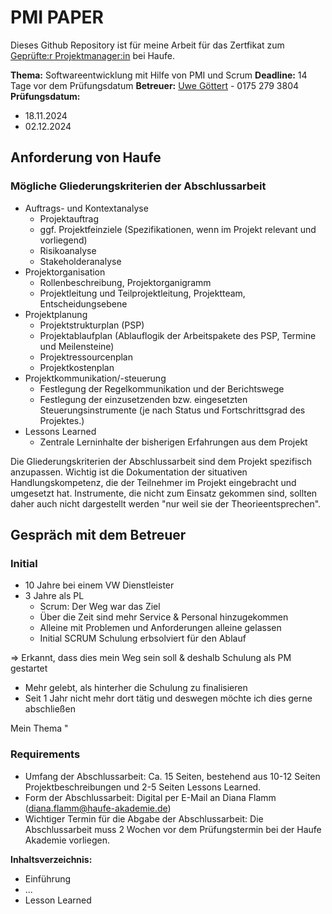 PMI PAPER
=========


Dieses Github Repository ist für meine Arbeit für das Zertfikat zum [Geprüfte:r Projektmanager:in](https://www.haufe-akademie.de/8807) bei Haufe.


**Thema:** Softwareentwicklung mit Hilfe von PMI und Scrum
**Deadline:** 14 Tage vor dem Prüfungsdatum
**Betreuer:**  [Uwe Göttert](goettert@vkl-web.de) - 0175 279 3804
**Prüfungsdatum:**
* 18.11.2024
* 02.12.2024


## Anforderung von Haufe

### Mögliche Gliederungskriterien der Abschlussarbeit

* Auftrags- und Kontextanalyse
  * Projektauftrag
  * ggf. Projektfeinziele (Spezifikationen, wenn im Projekt relevant und vorliegend)
  * Risikoanalyse
  * Stakeholderanalyse
* Projektorganisation
  * Rollenbeschreibung, Projektorganigramm
  * Projektleitung und Teilprojektleitung, Projektteam, Entscheidungsebene
* Projektplanung
  * Projektstrukturplan (PSP)
  * Projektablaufplan (Ablauflogik der Arbeitspakete des PSP, Termine und Meilensteine)
  * Projektressourcenplan
  * Projektkostenplan
* Projektkommunikation/-steuerung
  * Festlegung der Regelkommunikation und der Berichtswege
  * Festlegung der einzusetzenden bzw. eingesetzten Steuerungsinstrumente (je nach Status und Fortschrittsgrad des Projektes.)
* Lessons Learned
  * Zentrale Lerninhalte der bisherigen Erfahrungen aus dem Projekt

Die Gliederungskriterien der Abschlussarbeit sind dem Projekt spezifisch anzupassen. Wichtig
ist die Dokumentation der situativen Handlungskompetenz, die der Teilnehmer im Projekt
eingebracht und umgesetzt hat. Instrumente, die nicht zum Einsatz gekommen sind,
sollten daher auch nicht dargestellt werden "nur weil sie der Theorieentsprechen".

## Gespräch mit dem Betreuer

### Initial

- 10 Jahre bei einem VW Dienstleister
- 3 Jahre als PL
  - Scrum: Der Weg war das Ziel
  - Über die Zeit sind mehr Service & Personal hinzugekommen
  - Alleine mit Problemen und Anforderungen alleine gelassen
  - Initial SCRUM Schulung erbsolviert für den Ablauf

=> Erkannt, dass dies mein Weg sein soll & deshalb Schulung als PM gestartet

- Mehr gelebt, als hinterher die Schulung zu finalisieren
- Seit 1 Jahr nicht mehr dort tätig und deswegen möchte ich dies gerne abschließen


Mein Thema "

### Requirements

* Umfang der Abschlussarbeit: Ca. 15 Seiten, bestehend aus 10-12 Seiten Projektbeschreibungen und 2-5 Seiten Lessons
Learned.
* Form der Abschlussarbeit: Digital per E-Mail an Diana Flamm (diana.flamm@haufe-akademie.de)
* Wichtiger Termin für die Abgabe der Abschlussarbeit: Die Abschlussarbeit muss 2 Wochen vor dem Prüfungstermin bei der Haufe Akademie vorliegen.

**Inhaltsverzeichnis:**

* Einführung
* ...
* Lesson Learned